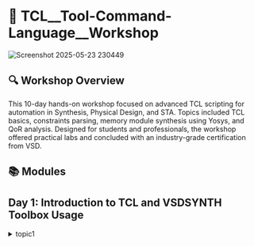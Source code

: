 # 🔁 TCL__Tool-Command-Language__Workshop

![Screenshot 2025-05-23 230449](https://github.com/user-attachments/assets/f0003b85-de95-4194-8205-3825a6a9e83f)

## 🔍 Workshop Overview
This 10-day hands-on workshop focused on advanced TCL scripting for automation in Synthesis, Physical Design, and STA. Topics included TCL basics, constraints parsing, memory module synthesis using Yosys, and QoR analysis. Designed for students and professionals, the workshop offered practical labs and concluded with an industry-grade certification from VSD.

## 📚 Modules


<summary> <h2> Day 1: Introduction to TCL and VSDSYNTH Toolbox Usage </h2> </summary>
<details>
<summary> topic1 </summary>


Day 1: Introduction to TCL and VSDSYNTH Toolbox Usage

Day 2: Variable Creation and Processing Constraints from CSV

Day 3: Processing Clock and Input Constraints

Day 4: Complete Scripting and Yosys Synthesis Introduction

Day 5: Advanced Scripting Techniques and Quality of Results Generation


